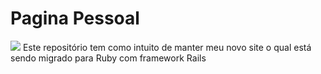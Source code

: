 Pagina Pessoal
===========================
<a href="https://codeclimate.com/github/luizpicolo/website-ruby-rspec-mongodb"><img src="https://codeclimate.com/github/luizpicolo/website-ruby-rspec-mongodb.png" /></a>
Este repositório tem como intuito de manter meu novo site o qual está sendo migrado para Ruby com 
framework Rails
